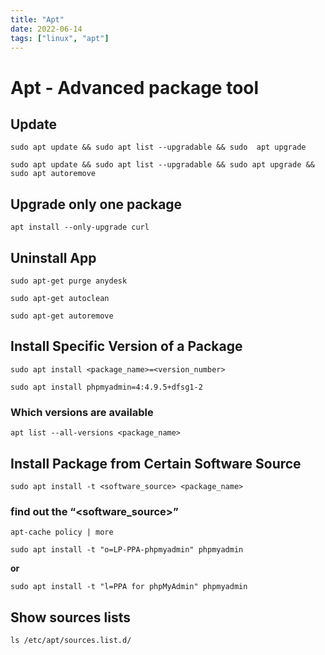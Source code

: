 ```yaml
---
title: "Apt"
date: 2022-06-14
tags: ["linux", "apt"]
---
```


# Apt - Advanced package tool

## Update
~~~shell
sudo apt update && sudo apt list --upgradable && sudo  apt upgrade
~~~

~~~shell
sudo apt update && sudo apt list --upgradable && sudo apt upgrade && sudo apt autoremove
~~~


## Upgrade only one package
~~~shell
apt install --only-upgrade curl
~~~


## Uninstall App
~~~shell
sudo apt-get purge anydesk
~~~

~~~shell
sudo apt-get autoclean
~~~

~~~shell
sudo apt-get autoremove
~~~


## Install Specific Version of a Package
~~~
sudo apt install <package_name>=<version_number>
~~~

~~~shell
sudo apt install phpmyadmin=4:4.9.5+dfsg1-2
~~~


### Which versions are available
~~~shell
apt list --all-versions <package_name>
~~~


## Install Package from Certain Software Source
~~~
sudo apt install -t <software_source> <package_name>
~~~

### find out the “<software_source>”
~~~shell
apt-cache policy | more
~~~

~~~shell
sudo apt install -t "o=LP-PPA-phpmyadmin" phpmyadmin
~~~

**or**
~~~shell
sudo apt install -t "l=PPA for phpMyAdmin" phpmyadmin
~~~

## Show sources lists
~~~shell
ls /etc/apt/sources.list.d/
~~~